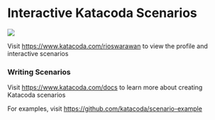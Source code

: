 # Interactive Katacoda Scenarios

[![](http://shields.katacoda.com/katacoda/rioswarawan/count.svg)](https://www.katacoda.com/rioswarawan "Get your profile on Katacoda.com")

Visit https://www.katacoda.com/rioswarawan to view the profile and interactive scenarios

### Writing Scenarios
Visit https://www.katacoda.com/docs to learn more about creating Katacoda scenarios

For examples, visit https://github.com/katacoda/scenario-example
